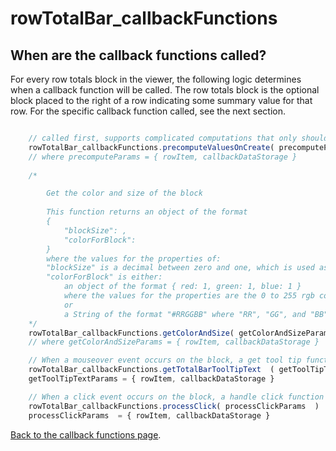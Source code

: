 
# rowTotalBar_callbackFunctions

## When are the callback functions called?
For every row totals block in the viewer, the following logic determines when a callback function will be called. The row totals block is the optional block placed to the right of a row indicating some summary value for that row. For the specific callback function called, see the next section.

```javascript

	// called first, supports complicated computations that only should be run once .
	rowTotalBar_callbackFunctions.precomputeValuesOnCreate( precomputeParams )
	// where precomputeParams = { rowItem, callbackDataStorage }
	
	/*

		Get the color and size of the block
		
		This function returns an object of the format
		{
			"blockSize": ,
			"colorForBlock":
		}
		where the values for the properties of:
		"blockSize" is a decimal between zero and one, which is used as a scaling of the width of the block
		"colorForBlock" is either:
			an object of the format { red: 1, green: 1, blue: 1 }
			where the values for the properties are the 0 to 255 rgb colors for this block
			or
			a String of the format "#RRGGBB" where "RR", "GG", and "BB" are hex colors "00" to "FF"
	*/
	rowTotalBar_callbackFunctions.getColorAndSize( getColorAndSizeParams )
	// where getColorAndSizeParams = { rowItem, callbackDataStorage }

	// When a mouseover event occurs on the block, a get tool tip function is called to get the tool tip text to display.
	rowTotalBar_callbackFunctions.getTotalBarToolTipText  ( getToolTipTextParams )
	getToolTipTextParams = { rowItem, callbackDataStorage }

	// When a click event occurs on the block, a handle click function is called.
	rowTotalBar_callbackFunctions.processClick( processClickParams  )
	processClickParams  = { rowItem, callbackDataStorage }
```
<a href="../callback_functions.md">Back to the callback functions page</a>.
